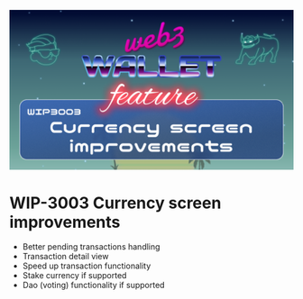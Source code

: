 ![image](../v3/images/3003.png)

# WIP-3003 Currency screen improvements

- Better pending transactions handling
- Transaction detail view
- Speed up transaction functionality
- Stake currency if supported
- Dao (voting) functionality if supported